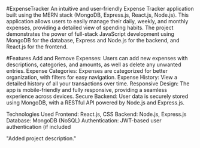 #ExpenseTracker
An intuitive and user-friendly Expense Tracker application built using the MERN stack (MongoDB, Express.js, React.js, Node.js). This application allows users to easily manage their daily, weekly, and monthly expenses, providing a detailed view of spending habits. The project demonstrates the power of full-stack JavaScript development using MongoDB for the database, Express and Node.js for the backend, and React.js for the frontend.


#Features
Add and Remove Expenses: Users can add new expenses with descriptions, categories, and amounts, as well as delete any unwanted entries.
Expense Categories: Expenses are categorized for better organization, with filters for easy navigation.
Expense History: View a detailed history of all your transactions over time.
Responsive Design: The app is mobile-friendly and fully responsive, providing a seamless experience across devices.
Secure Backend: User data is securely stored using MongoDB, with a RESTful API powered by Node.js and Express.js.


Technologies Used
Frontend: React.js, CSS
Backend: Node.js, Express.js
Database: MongoDB (NoSQL)
Authentication: JWT-based user authentication (if included

 "Added project description."
